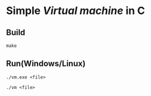 # Simple *Virtual machine* in C

## Build
```text
make
```
## Run(Windows/Linux)
```text
./vm.exe <file>
```
```text
./vm <file>
```
